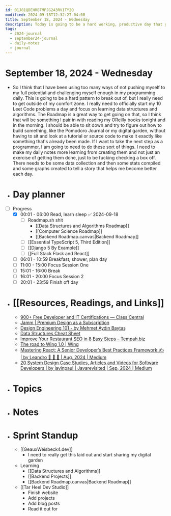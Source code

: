 ```yaml
---
id: 01J81QBEHRBTMPJG243RV1TY2Q
modified: 2024-09-18T12:32:27-04:00
title: September 18, 2024 - Wednesday
description: Today is going to be a hard working, productive day that gets everything started.
tags:
  - 2024-journal
  - september24-journal
  - daily-notes
  - journal
---
```

# September 18, 2024 - Wednesday
- So I think that I have been using too many ways of not pushing myself to my full potential and challenging myself enough in my programming daily. This is going to be a hard pattern to break out of, but I really need to get outside of my comfort zone. I really need to officially start my 10 Leet Code problems a day and focus on learning data structures and algorithms. The Roadmap is a great way to get going on that, so I think that will be something I pair in with reading my OReilly books tonight and in the morning. I should be able to sit down and try to figure out how to build something, like the Pomodoro Journal or my digital garden, without having to sit and look at a tutorial or source code to make it exactly like something that's already been made. If I want to take the next step as a programmer, I am going to need to do these sort of things. I need to make my daily notes more learning from creating them and not just an exercise of getting them done, just to be fucking checking a box off. There needs to be some data collection and then some stats compiled and some graphs created to tell a story that helps me become better each day.

- # Day planner
- [ ] Progress
	- [x] 00:01 - 06:00 Read, learn sleep ✅ 2024-09-18
		- [ ] Roadmap.sh shit
			- [[Data Structures and Algorithms Roadmap]]
			- [[Computer Science Roadmap]]
			- [[Backend Roadmap.canvas|Backend Roadmap]]
		- [ ] [[Essential TypeScript 5, Third Edition]]
		- [ ] [[Django 5 By Example]]
		- [ ] [[Full Stack Flask and React]]
	- [ ] 06:01 - 10:59 Breakfast, shower, plan day
	- [ ] 11:00 - 15:00 Focus Session One
	- [ ] 15:01 - 16:00 Break 
	- [ ] 16:01 - 20:00 Focus Session 2
	- [ ] 20:01 - 23:59 Finish off day

- # [[Resources, Readings, and Links]]
	- [900+ Free Developer and IT Certifications — Class Central](https://www.classcentral.com/report/free-developer-it-certifications/?ref=dailydev)
	- [Jamm | Premium Design as a Subscription](https://www.jamm.co/?ref=dailydev)
	- [Design Engineering 101 - by Mehmet Aydın Baytaş](https://www.designdisciplin.com/p/design-engineering-101?ref=dailydev)
	- [Data Structures Cheat Sheet](https://memgraph.com/blog/data-structures-cheat-sheet?ref=dailydev)
	- [Improve Your Restaurant SEO in 8 Easy Steps – Tempah.biz](https://www.tempah.biz/articles/8-easy-steps-to-improve-your-restaurant-seo?ref=dailydev)
	- [The road to Wing 1.0 | Wing](https://www.winglang.io/blog/2024/08/29/updated-roadmap?ref=dailydev)
	- [Mastering React: A Senior Developer‘s Best Practices Framework ✍️ | by Leandro 🤖 👾 🚀 | Aug, 2024 | Medium](https://medium.com/@tech-adventurer/mastering-react-a-senior-developer-s-best-practices-framework-%EF%B8%8F-6ea5a41292ae)
	- [20 System Design Case Studies, Articles and Videos for Software Developers | by javinpaul | Javarevisited | Sep, 2024 | Medium](https://medium.com/javarevisited/6-system-design-articles-and-case-studies-for-software-developers-0eec081bc083)

- # Topics

- # Notes

- # Sprint Standup
	- [[GeauxWeisbeck4.dev]]
		- I need to really get this laid out and start sharing my digital garden
	- Learning
		- [[Data Structures and Algorithms]]
		- [[Backend Projects]]
		- [[Backend Roadmap.canvas|Backend Roadmap]]
	- [[Tar Heel Dev Studio]]
		- Finish website
		- Add projects
		- Add blog posts
		- Read it out for 

